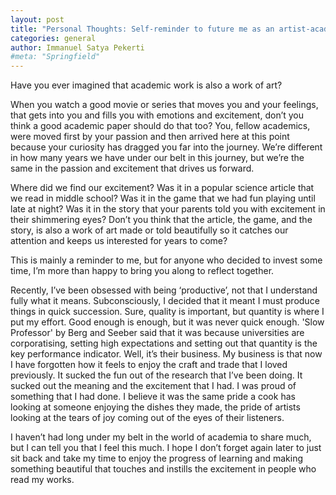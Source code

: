 ```yaml
---
layout: post
title: "Personal Thoughts: Self-reminder to future me as an artist-academic"
categories: general
author: Immanuel Satya Pekerti
#meta: "Springfield"
---
```


Have you ever imagined that academic work is also a work of art?

When you watch a good movie or series that moves you and your feelings, that gets into you and fills you with emotions and excitement, don’t you think a good academic paper should do that too?
You, fellow academics, were moved first by your passion and then arrived here at this point because your curiosity has dragged you far into the journey. 
We’re different in how many years we have under our belt in this journey, but we’re the same in the passion and excitement that drives us forward.

Where did we find our excitement? 
Was it in a popular science article that we read in middle school? 
Was it in the game that we had fun playing until late at night? 
Was it in the story that your parents told you with excitement in their shimmering eyes?
Don’t you think that the article, the game, and the story, is also a work of art made or told beautifully so it catches our attention and keeps us interested for years to come?

This is mainly a reminder to me, but for anyone who decided to invest some time, I’m more than happy to bring you along to reflect together. 

Recently, I’ve been obsessed with being ‘productive’, not that I understand fully what it means. 
Subconsciously, I decided that it meant I must produce things in quick succession. 
Sure, quality is important, but quantity is where I put my effort. 
Good enough is enough, but it was never quick enough. 'Slow Professor' by Berg and Seeber said that it was because universities are corporatising, setting high expectations and setting out that quantity is the key performance indicator.
Well, it’s their business. 
My business is that now I have forgotten how it feels to enjoy the craft and trade that I loved previously. 
It sucked the fun out of the research that I’ve been doing.
It sucked out the meaning and the excitement that I had.
I was proud of something that I had done.
I believe it was the same pride a cook has looking at someone enjoying the dishes they made, the pride of artists looking at the tears of joy coming out of the eyes of their listeners.

I haven’t had long under my belt in the world of academia to share much, but I can tell you that I feel this much. I
hope I don’t forget again later to just sit back and take my time to enjoy the progress of learning and making something beautiful that touches and instills the excitement in people who read my works.
